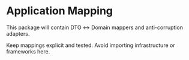 # Application Mapping

This package will contain DTO ↔ Domain mappers and anti-corruption adapters.

Keep mappings explicit and tested. Avoid importing infrastructure or frameworks here.
